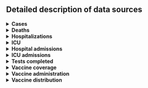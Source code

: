 ## Detailed description of data sources

<details>
<summary><b>Cases</b></summary>

| P/T   | Data sources                                                                                                                                                                                                                                                                                                                                                                                                                                                                     |
|:------|:---------------------------------------------------------------------------------------------------------------------------------------------------------------------------------------------------------------------------------------------------------------------------------------------------------------------------------------------------------------------------------------------------------------------------------------------------------------------------------|
| AB    | - COVID-19 Alberta statistics app (2020-03-05–2020-03-31)<br>- COVID-19 Alberta geospatial data; COVID-19 Alberta summary statistics (2020-04-01–2023-08-28)<br>- Alberta respiratory virus dashboard (2023-09-02–present)                                                                                                                                                                                                                                                       |
| BC    | - British Columbia COVID-19 Situation Report (2020-01-29–2023-12-31)                                                                                                                                                                                                                                                                                                                                                                                                             |
| MB    | - Manitoba RHA times series CSV (2020-03-14–2022-03-25)<br>- Manitoba weekly surveillance report (2022-03-26–2022-11-05)<br>- Manitoba weekly surveillance report (2022-11-12–2023-12-30)                                                                                                                                                                                                                                                                                        |
| NB    | - CCODWG Covid19Canada dataset (2020-01-25–2021-03-07)<br>- New Brunswick dashboard (2021-03-08–2022-03-29)<br>- New Brunswick COVIDWATCH weekly report (2022-04-02–2022-12-10)<br>- New Brunswick COVIDWATCH weekly report (2022-12-17–2023-08-26)<br>- New Brunswick Respiratory Watch weekly report (2023-09-02–2023-12-30)<br>- Province-level data: Public Health Agency of Canada weekly epidemiology update (2022-12-17–present)                                          |
| NL    | - CCODWG Covid19Canada dataset (2020-01-25–2021-03-15)<br>- Newfoundland & Labrador dashboard (2021-03-16–2022-03-11)<br>- Newfoundland & Labrador dashboard (2022-03-12–2023-10-21)<br>- Newfoundland & Labrador respiratory activity dashboard (2023-10-28–present)                                                                                                                                                                                                            |
| NS    | - Nova Scotia case CSV (2021-03-15–2021-01-22)<br>- Nova Scotia dashboard (2021-01-23–2021-12-09)<br>- Nova Scotia daily news release (2021-12-10–2022-03-04)<br>- Nova Scotia dashboard (2022-03-05–2023-05-22)<br>- Nova Scotia epidemiologic summary (monthly report) (2023-05-31–2023-08-31)<br>- Nova Scotia Respiratory Watch report (2023-09-30–2023-12-30)                                                                                                               |
| NT    | - Public Health Agency of Canada daily epidemiology update (2020-03-11–2022-06-08)<br>- Public Health Agency of Canada weekly epidemiology update (2022-06-11–2022-06-11)<br>- Northwest Territories COVID-19 dashboard (2022-06-13–2022-06-13)                                                                                                                                                                                                                                  |
| NU    | - Public Health Agency of Canada daily epidemiology update (2020-03-11–2022-04-05)                                                                                                                                                                                                                                                                                                                                                                                               |
| ON    | - Ontario confirmed positive cases (2020-01-23–2023-12-31)                                                                                                                                                                                                                                                                                                                                                                                                                       |
| PE    | - Public Health Agency of Canada daily epidemiology update (2020-03-11–2022-06-08)<br>- Public Health Agency of Canada weekly epidemiology update (2022-06-11–present)                                                                                                                                                                                                                                                                                                           |
| QC    | - INSPQ time series data CSV (2020-01-24–2023-12-31)                                                                                                                                                                                                                                                                                                                                                                                                                             |
| SK    | - Saskatchewan total cases dashboard & Freedom of Information request (2020-03-11–2022-02-06)<br>- Saskatchewan weekly COVID-19 situation report (2022-02-12–2022-06-25)<br>- Public Health Agency of Canada weekly epidemiology update (2022-07-02–present)<br>- Province-level data: Public Health Agency of Canada daily epidemiology update (2022-02-12–2022-06-08)<br>- Province-level data: Public Health Agency of Canada weekly epidemiology update (2022-06-11–present) |
| YT    | - Yukon dashboard (2020-03-19–2022-11-10)                                                                                                                                                                                                                                                                                                                                                                                                                                        |
</details>

<details>
<summary><b>Deaths</b></summary>

| P/T   | Data sources                                                                                                                                                                                                                                                                                                                                                                                                                                                                           |
|:------|:---------------------------------------------------------------------------------------------------------------------------------------------------------------------------------------------------------------------------------------------------------------------------------------------------------------------------------------------------------------------------------------------------------------------------------------------------------------------------------------|
| AB    | - CCODWG Covid19Canada dataset (2020-03-08–2020-06-22)<br>- Alberta case CSV (2020-06-23–2021-11-17)<br>- Alberta case breakdown (2021-11-18–2023-07-24)<br>- COVID-19 Alberta summary statistics (2023-07-25–2023-08-28)<br>- Alberta respiratory virus dashboard (2023-09-30–present)<br>- Province-level data: COVID-19 Alberta summary statistics (2020-03-06–2023-08-19)<br>- Province-level data: Public Health Agency of Canada weekly epidemiology update (2023-08-26–present) |
| BC    | - British Columbia COVID-19 Situation Report (2020-01-29–2023-12-31)                                                                                                                                                                                                                                                                                                                                                                                                                   |
| MB    | - Manitoba RHA times series CSV (2020-03-14–2022-03-19)<br>- Manitoba weekly surveillance report (2022-03-26–2022-11-05)<br>- Public Health Agency of Canada weekly epidemiology update (2022-11-12–present)                                                                                                                                                                                                                                                                           |
| NB    | - CCODWG Covid19Canada dataset (2020-01-25–2021-03-07)<br>- New Brunswick dashboard (2021-03-08–2022-03-29)<br>- New Brunswick COVIDWATCH weekly report (2022-04-02–2022-12-10)<br>- New Brunswick COVIDWATCH weekly report (2022-12-17–2023-08-26)<br>- New Brunswick Respiratory Watch weekly report (2023-09-02–2023-12-30)                                                                                                                                                         |
| NL    | - CCODWG Covid19Canada dataset (2020-01-25–2021-03-15)<br>- Newfoundland & Labrador dashboard (2021-03-16–2022-03-11)<br>- Newfoundland & Labrador dashboard (2022-03-15–2022-05-05)<br>- Newfoundland & Labrador dashboard (2022-05-06–2023-06-21)<br>- Newfoundland & Labrador dashboard (2023-07-01–2023-10-21)<br>- Newfoundland & Labrador respiratory activity dashboard (2023-10-21–2023-12-30)                                                                                 |
| NS    | - CCODWG Covid19Canada dataset (2020-01-25–2021-01-18)<br>- Nova Scotia dashboard (2021-01-19–2022-01-18)<br>- Nova Scotia dashboard (2021-01-23–2021-12-09)<br>- Nova Scotia daily news release (2021-12-10–2022-03-04)<br>- Nova Scotia weekly report (2022-03-08–2023-05-22)<br>- Nova Scotia epidemiologic summary (monthly report) (2023-05-31–2023-08-31)<br>- Nova Scotia Respiratory Watch report (2023-09-30–2023-12-23)                                                      |
| NT    | - Public Health Agency of Canada daily epidemiology update (2020-03-11–2022-06-08)<br>- Public Health Agency of Canada weekly epidemiology update (2022-06-11–2022-06-11)<br>- Northwest Territories COVID-19 dashboard (2022-06-13–2022-06-13)                                                                                                                                                                                                                                        |
| NU    | - Public Health Agency of Canada daily epidemiology update (2020-03-11–2022-04-05)                                                                                                                                                                                                                                                                                                                                                                                                     |
| ON    | - Public Health Ontario Ontario COVID-19 Data Tool (2020-01-15–2023-08-26)<br>- Public Health Ontario Ontario Respiratory Virus Tool (2023-09-02–present)<br>- Province-level data: Ontario cumulative deaths (new methodology) CSV (2020-03-01–2023-12-31)                                                                                                                                                                                                                            |
| PE    | - Public Health Agency of Canada daily epidemiology update (2020-03-11–2022-06-08)<br>- Public Health Agency of Canada weekly epidemiology update (2022-06-11–present)                                                                                                                                                                                                                                                                                                                 |
| QC    | - INSPQ time series data CSV (2020-01-24–2023-12-31)                                                                                                                                                                                                                                                                                                                                                                                                                                   |
| SK    | - Saskatchewan total cases dashboard & Freedom of Information request (2020-04-04–2022-02-06)<br>- Saskatchewan weekly COVID-19 situation report (2022-02-12–2022-06-25)<br>- Public Health Agency of Canada weekly epidemiology update (2022-07-02–present)<br>- Province-level data: Public Health Agency of Canada daily epidemiology update (2022-02-12–2022-06-08)<br>- Province-level data: Public Health Agency of Canada weekly epidemiology update (2022-06-11–present)       |
| YT    | - Public Health Agency of Canada daily epidemiology update (2020-03-11–2022-02-17)<br>- Yukon dashboard (2022-02-18–2022-11-10)                                                                                                                                                                                                                                                                                                                                                        |
</details>

<details>
<summary><b>Hospitalizations</b></summary>

| P/T   | Data sources                                                                                                                                                                                                                                                                                                                                          |
|:------|:------------------------------------------------------------------------------------------------------------------------------------------------------------------------------------------------------------------------------------------------------------------------------------------------------------------------------------------------------|
| AB    | - COVID-19 Alberta summary statistics (2020-03-06–2022-01-31)<br>- COVID-19 Alberta summary statistics (2022-02-01–2023-08-21)                                                                                                                                                                                                                        |
| BC    | - British Columbia daily news releases (2020-03-07–2020-03-12)<br>- covid19tracker.ca dataset (2020-03-16–2021-03-12)<br>- British Columbia dashboard (2021-03-13–2023-04-20)<br>- British Columbia COVID-19 Situation Report (2023-05-04–present)                                                                                                    |
| CAN   | - Public Health Agency of Canada weekly epidemiology update (2022-04-01–present)                                                                                                                                                                                                                                                                      |
| MB    | - Manitoba COVID-19 bulletins (2020-03-30–2021-02-03)<br>- Manitoba dashboard (2021-02-04–2022-03-25)                                                                                                                                                                                                                                                 |
| NB    | - New Brunswick daily news releases (2020-03-24–2020-06-29)<br>- covid19tracker.ca dataset (2020-06-30–2021-03-07)<br>- New Brunswick dashboard (2021-03-08–2021-09-19)<br>- New Brunswick dashboard (2021-09-20–2021-01-20)<br>- New Brunswick dashboard (2021-01-21–2022-03-29)<br>- New Brunswick COVIDWATCH weekly report (2022-04-02–2022-12-10) |
| NL    | - Newfoundland & Labrador dashboard (2020-03-27–2022-03-11)                                                                                                                                                                                                                                                                                           |
| NS    | - Nova Scotia daily news releases (2020-03-19–2021-01-18)<br>- Nova Scotia dashboard (2021-01-19–2022-01-18)<br>- Nova Scotia dashboard (2022-01-19–2022-03-04)<br>- Nova Scotia dashboard (2022-03-08–2023-05-22)                                                                                                                                    |
| NT    | - Not available                                                                                                                                                                                                                                                                                                                                       |
| NU    | - Not available                                                                                                                                                                                                                                                                                                                                       |
| ON    | - Ontario hospitalization CSV (2020-04-02–2023-12-31)                                                                                                                                                                                                                                                                                                 |
| PE    | - PEI daily news releases and COVID-19 testing and case data webpage (2021-04-16–2022-11-08)                                                                                                                                                                                                                                                          |
| QC    | - INSPQ manual data CSV (2020-03-13–2020-04-10)<br>- MSSS hospitalization CSV (2020-04-11–2023-12-05)                                                                                                                                                                                                                                                 |
| SK    | - Saskatchewan hospitalized cases dashboard (2020-03-26–2022-02-06)<br>- Saskatchewan weekly COVID-19 situation report (2022-02-09–2022-06-29)                                                                                                                                                                                                        |
| YT    | - Not available                                                                                                                                                                                                                                                                                                                                       |
</details>

<details>
<summary><b>ICU</b></summary>

| P/T   | Data sources                                                                                                                                                                                                                                                                                                                                          |
|:------|:------------------------------------------------------------------------------------------------------------------------------------------------------------------------------------------------------------------------------------------------------------------------------------------------------------------------------------------------------|
| AB    | - COVID-19 Alberta summary statistics (2020-03-06–2022-01-31)<br>- COVID-19 Alberta summary statistics (2022-02-01–2023-08-21)                                                                                                                                                                                                                        |
| BC    | - covid19tracker.ca dataset (2020-03-17–2021-03-12)<br>- British Columbia dashboard (2021-03-13–2023-04-20)<br>- British Columbia COVID-19 Situation Report (2023-05-04–present)                                                                                                                                                                      |
| CAN   | - Public Health Agency of Canada weekly epidemiology update (2022-04-01–present)                                                                                                                                                                                                                                                                      |
| MB    | - Manitoba COVID-19 bulletins (2020-03-30–2021-02-03)<br>- Manitoba dashboard (2021-02-04–2022-03-25)                                                                                                                                                                                                                                                 |
| NB    | - New Brunswick daily news releases (2020-04-02–2020-06-29)<br>- covid19tracker.ca dataset (2020-06-30–2021-03-07)<br>- New Brunswick dashboard (2021-03-08–2021-09-19)<br>- New Brunswick dashboard (2021-09-20–2022-01-20)<br>- New Brunswick dashboard (2022-01-21–2022-03-29)<br>- New Brunswick COVIDWATCH weekly report (2022-04-02–2022-12-10) |
| NL    | - covid19tracker.ca dataset (2020-03-29–2021-03-15)<br>- Newfoundland & Labrador dashboard (2021-03-16–2022-03-11)                                                                                                                                                                                                                                    |
| NS    | - Nova Scotia dashboard (2021-01-19–2022-01-18)<br>- Nova Scotia dashboard (2022-01-19–2022-03-04)<br>- Nova Scotia dashboard (2022-04-12–2023-05-22)                                                                                                                                                                                                 |
| NT    | - Not available                                                                                                                                                                                                                                                                                                                                       |
| NU    | - Not available                                                                                                                                                                                                                                                                                                                                       |
| ON    | - Ontario hospitalization CSV (2020-04-02–2023-12-31)                                                                                                                                                                                                                                                                                                 |
| PE    | - PEI daily news releases and COVID-19 testing and case data webpage (2021-04-16–2022-11-08)                                                                                                                                                                                                                                                          |
| QC    | - INSPQ manual data CSV (2020-03-13–2020-04-10)<br>- MSSS hospitalization CSV (2020-04-11–2023-12-05)                                                                                                                                                                                                                                                 |
| SK    | - Saskatchewan hospitalized cases dashboard (2020-03-26–2022-02-06)<br>- Saskatchewan weekly COVID-19 situation report (2022-02-09–2022-06-29)                                                                                                                                                                                                        |
| YT    | - Not available                                                                                                                                                                                                                                                                                                                                       |
</details>

<details>
<summary><b>Hospital admissions</b></summary>

| P/T   | Data sources                                                                                                                                                                                                                                         |
|:------|:-----------------------------------------------------------------------------------------------------------------------------------------------------------------------------------------------------------------------------------------------------|
| AB    | - Alberta respiratory virus dashboard (2020-03-07–present)                                                                                                                                                                                           |
| BC    | - British Columbia COVID-19 Situation Report (2020-01-03–2023-12-31)                                                                                                                                                                                 |
| MB    | - Manitoba weekly surveillance report (2020-05-16–2022-03-19)<br>- Manitoba weekly surveillance report (2022-03-26–2022-11-05)<br>- Manitoba weekly surveillance report (2022-11-12–2023-12-30)                                                      |
| NB    | - New Brunswick COVIDWATCH weekly report (2022-04-02–2022-12-10)<br>- New Brunswick COVIDWATCH weekly report (2022-12-17–2023-08-26)<br>- New Brunswick Respiratory Watch weekly report (2023-09-02–2023-12-30)                                      |
| NS    | - Nova Scotia dashboard (2021-12-08–2023-05-16)<br>- Nova Scotia dashboard (2022-05-23–2023-05-22)<br>- Nova Scotia epidemiologic summary (monthly report) (2023-05-31–2023-08-31)<br>- Nova Scotia Respiratory Watch report (2023-09-30–2023-12-23) |
| NT    | - Northwest Territories COVID-19 dashboard (2021-08-25–2022-06-13)                                                                                                                                                                                   |
| NU    | - Not available                                                                                                                                                                                                                                      |
| ON    | - Public Health Ontario Ontario Respiratory Virus Tool (2020-01-11–present)                                                                                                                                                                          |
| PE    | - PEI daily news releases (2021-04-16–2021-12-30)<br>- PEI COVID-19 testing and case data webpage (2021-12-31–2023-08-26)<br>- PEI Respiratory Illness Summary (2023-09-23–2023-12-30)                                                               |
| QC    | - INSPQ time series data CSV (2020-01-24–2023-11-29)                                                                                                                                                                                                 |
| SK    | - Saskatchewan monthly COVID-19 situation report (2022-06-25–2022-09-10)<br>- Saskatchewan community respiratory illness surveillance program (CRISP) report (2022-09-17–present)                                                                    |
| YT    | - Yukon dashboard (2020-07-14–2022-11-10)                                                                                                                                                                                                            |
</details>

<details>
<summary><b>ICU admissions</b></summary>

| P/T   | Data sources                                                                                                                                                                                                    |
|:------|:----------------------------------------------------------------------------------------------------------------------------------------------------------------------------------------------------------------|
| AB    | - Alberta respiratory virus dashboard (2020-03-07–present)                                                                                                                                                      |
| BC    | - British Columbia COVID-19 Situation Report (2020-01-03–2023-12-31)                                                                                                                                            |
| MB    | - Manitoba weekly surveillance report (2020-05-16–2022-03-19)<br>- Manitoba weekly surveillance report (2022-03-26–2022-11-05)<br>- Manitoba weekly surveillance report (2022-11-12–2023-12-30)                 |
| NB    | - New Brunswick COVIDWATCH weekly report (2022-04-02–2022-12-10)<br>- New Brunswick COVIDWATCH weekly report (2022-12-17–2023-08-26)<br>- New Brunswick Respiratory Watch weekly report (2023-09-02–2023-12-30) |
| NS    | - Not available                                                                                                                                                                                                 |
| NT    | - Northwest Territories COVID-19 dashboard (2021-09-08–2022-06-13)                                                                                                                                              |
| NU    | - Not available                                                                                                                                                                                                 |
| ON    | - Not available                                                                                                                                                                                                 |
| PE    | - PEI daily news releases (2021-04-18–2021-12-30)<br>- PEI COVID-19 testing and case data webpage (2021-12-31–2023-08-26)<br>- PEI Respiratory Illness Summary (2023-09-23–2023-12-30)                          |
| QC    | - INSPQ time series data CSV (2020-01-24–2023-11-29)                                                                                                                                                            |
| SK    | - Saskatchewan monthly COVID-19 situation report (2022-06-25–2022-09-10)<br>- Saskatchewan community respiratory illness surveillance program (CRISP) report (2022-09-17–present)                               |
| YT    | - Not available                                                                                                                                                                                                 |
</details>

<details>
<summary><b>Tests completed</b></summary>

| P/T   | Data sources                                                                                                                                                                                                                                        |
|:------|:----------------------------------------------------------------------------------------------------------------------------------------------------------------------------------------------------------------------------------------------------|
| AB    | - COVID-19 Alberta statistics app (2020-01-04–2020-03-05)<br>- COVID-19 Alberta summary statistics (2020-03-06–2023-08-26)<br>- Alberta respiratory virus dashboard (2023-09-02–present)                                                            |
| BC    | - Public Health Agency of Canada System for Analyzing Laboratory Test counts (SALT) (2020-01-01–2022-11-19)<br>- British Columbia COVID-19 Situation Report (2022-11-26–present)                                                                    |
| MB    | - Public Health Agency of Canada System for Analyzing Laboratory Test counts (SALT) (2020-01-01–2022-11-19)<br>- Public Health Agency of Canada Respiratory Virus Detection Surveillance System (RVDSS) (2022-11-26–present)                        |
| NB    | - Public Health Agency of Canada System for Analyzing Laboratory Test counts (SALT) (2020-01-01–2022-11-19)<br>- New Brunswick COVIDWATCH weekly report (2022-11-26–2022-12-10)<br>- New Brunswick COVIDWATCH weekly report (2022-12-17–2023-08-26) |
| NL    | - Public Health Agency of Canada System for Analyzing Laboratory Test counts (SALT) (2020-01-01–2022-11-22)                                                                                                                                         |
| NS    | - Public Health Agency of Canada System for Analyzing Laboratory Test counts (SALT) (2020-01-01–2022-11-19)<br>- Public Health Agency of Canada Respiratory Virus Detection Surveillance System (RVDSS) (2022-11-26–present)                        |
| NT    | - Public Health Agency of Canada System for Analyzing Laboratory Test counts (SALT) (2020-01-01–2022-11-17)                                                                                                                                         |
| NU    | - Public Health Agency of Canada System for Analyzing Laboratory Test counts (SALT) (2020-01-01–2022-11-20)                                                                                                                                         |
| ON    | - Status of COVID-19 cases in Ontario CSV (2020-02-12–2023-04-01)<br>- Public Health Ontario Ontario Respiratory Virus Tool (2023-04-08–present)                                                                                                    |
| PE    | - Public Health Agency of Canada System for Analyzing Laboratory Test counts (SALT) (2020-01-01–2022-08-27)<br>- Public Health Agency of Canada Respiratory Virus Detection Surveillance System (RVDSS) (2022-09-03–present)                        |
| QC    | - INSPQ time series data CSV (2020-01-24–2023-12-31)                                                                                                                                                                                                |
| SK    | - Public Health Agency of Canada System for Analyzing Laboratory Test counts (SALT) (2020-01-01–2022-11-19)<br>- Public Health Agency of Canada Respiratory Virus Detection Surveillance System (RVDSS) (2022-11-26–present)                        |
| YT    | - Yukon dashboard (2020-02-27–2022-11-10)                                                                                                                                                                                                           |
</details>

<details>
<summary><b>Vaccine coverage</b></summary>

| P/T   | Data sources                                                                  |
|:------|:------------------------------------------------------------------------------|
| AB    | - Public Health Agency of Canada vaccination coverage (2020-12-19–present)    |
| BC    | - Public Health Agency of Canada vaccination coverage (2020-12-19–present)    |
| CAN   | - Public Health Agency of Canada vaccination coverage (2020-12-19–present)    |
| MB    | - Public Health Agency of Canada vaccination coverage (2020-12-19–present)    |
| NB    | - Public Health Agency of Canada vaccination coverage (2020-12-19–present)    |
| NL    | - Public Health Agency of Canada vaccination coverage (2020-12-19–present)    |
| NS    | - Public Health Agency of Canada vaccination coverage (2020-12-19–present)    |
| NT    | - Public Health Agency of Canada vaccination coverage (2020-12-19–present)    |
| NU    | - Public Health Agency of Canada vaccination coverage (2020-12-19–present)    |
| ON    | - Public Health Agency of Canada vaccination coverage (2020-12-19–present)    |
| PE    | - Public Health Agency of Canada vaccination coverage (2020-12-19–present)    |
| QC    | - Public Health Agency of Canada vaccination coverage (2020-12-19–2022-07-17) |
| SK    | - Public Health Agency of Canada vaccination coverage (2020-12-19–present)    |
| YT    | - Public Health Agency of Canada vaccination coverage (2020-12-19–present)    |
</details>

<details>
<summary><b>Vaccine administration</b></summary>

| P/T   | Data sources                                                                                                                                         |
|:------|:-----------------------------------------------------------------------------------------------------------------------------------------------------|
| AB    | - CCODWG Covid19Canada dataset (2020-12-19–2020-12-19)<br>- Public Health Agency of Canada vaccination administration (2020-12-19–present)           |
| BC    | - Public Health Agency of Canada vaccination administration (2020-12-19–present)                                                                     |
| MB    | - Manitoba vaccine dashboard time series (2020-12-19–2022-04-02)<br>- Public Health Agency of Canada vaccination administration (2020-12-19–present) |
| NB    | - CCODWG Covid19Canada dataset (2020-12-19–2020-12-19)<br>- Public Health Agency of Canada vaccination administration (2020-12-19–present)           |
| NL    | - Public Health Agency of Canada vaccination administration (2020-12-19–present)                                                                     |
| NS    | - Public Health Agency of Canada vaccination administration (2020-12-19–present)                                                                     |
| NT    | - Public Health Agency of Canada vaccination administration (2020-12-19–present)                                                                     |
| NU    | - Public Health Agency of Canada vaccination administration (2020-12-19–present)                                                                     |
| ON    | - Ontario vaccine data by age CSV (2020-12-19–2021-01-09)<br>- Public Health Agency of Canada vaccination administration (2020-12-19–present)        |
| PE    | - CCODWG Covid19Canada dataset (2020-12-19–2020-12-19)<br>- Public Health Agency of Canada vaccination administration (2020-12-19–present)           |
| QC    | - MSSS vaccine administration CSV (2020-12-19–present)                                                                                               |
| SK    | - Public Health Agency of Canada vaccination administration (2020-12-19–present)                                                                     |
| YT    | - Public Health Agency of Canada vaccination administration (2020-12-19–present)                                                                     |
</details>

<details>
<summary><b>Vaccine distribution</b></summary>

| P/T   | Data sources                                                                                                                         |
|:------|:-------------------------------------------------------------------------------------------------------------------------------------|
| CAN   | - CCODWG Covid19Canada dataset (2020-12-19–2021-01-01)<br>- Public Health Agency of Canada doses distributed (2020-12-19–2023-07-14) |
</details>